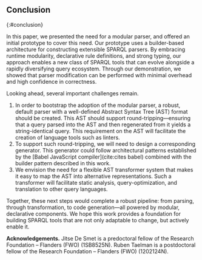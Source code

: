 ## Conclusion
{:#conclusion}

In this paper, we presented the need for a modular parser, and offered an initial prototype to cover this need.
Our prototype uses a builder-based architecture for constructing extensible SPARQL parsers.
By embracing runtime modularity, declarative rule definitions, and strong typing,
our approach enables a new class of SPARQL tools that can evolve alongside a rapidly diversifying query ecosystem.
Through our demonstration, we showed that parser modification can be performed with minimal overhead and high confidence in correctness.

Looking ahead, several important challenges remain.

1. In order to bootstrap the adoption of the modular parser, a robust, default parser with a well-defined Abstract Syntax Tree (AST) format should be created.
This AST should support round-tripping—ensuring that a query parsed into the AST and then regenerated from it yields a string-identical query.
This requirement on the AST will facilitate the creation of language tools such as linters. 
2. To support such round-tripping, we will need to design a corresponding generator.
This generator could follow architectural patterns established by the [Babel JavaScript compiler](cite:cites babel) combined with the builder pattern described in this work. 
3. We envision the need for a flexible AST transformer system that makes it easy to map the AST into alternative representations.
Such a transformer will facilitate static analysis, query-optimization, and translation to other query languages.

Together, these next steps would complete a robust pipeline:
from parsing, through transformation, to code generation—all powered by modular, declarative components.
We hope this work provides a foundation for building SPARQL tools that are not only adaptable to change, but actively enable it.

**Acknowledgements.** Jitse De Smet is a predoctoral fellow of the Research Foundation – Flanders (FWO) (1SB8525N).
Ruben Taelman is a postdoctoral fellow of the Research Foundation – Flanders (FWO) (1202124N).
